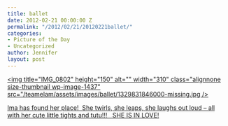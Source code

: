 ```yaml
---
title: ballet
date: 2012-02-21 00:00:00 Z
permalink: "/2012/02/21/20120221ballet/"
categories:
- Picture of the Day
- Uncategorized
author: Jennifer
layout: post
---
```


[<img title="IMG_0802" height="150" alt="" width="310" class="alignnone size-thumbnail wp-image-1437" src="/teamelam/assets/images/ballet/1329831846000-missing.jpg />](http://www.flickr.com/photos/jenniferandJennifers_photos/sets/72157629422244415/)

[Ima has found her place!  She twirls, she leaps, she laughs out loud &#8211; all with her cute little tights and tutu!!!   SHE IS IN LOVE!](http://www.flickr.com/photos/jenniferandJennifers_photos/sets/72157629422244415/)
